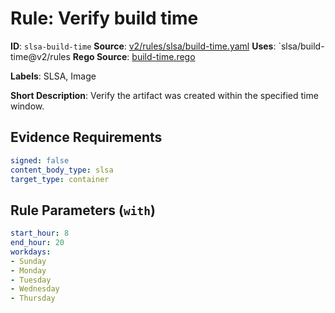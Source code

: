 # Rule: Verify build time

**ID**: `slsa-build-time`
**Source**: [v2/rules/slsa/build-time.yaml](https://github.com/scribe-public/sample-policies/v2/rules/slsa/build-time.yaml)
**Uses**: `slsa/build-time@v2/rules
**Rego Source**: [build-time.rego](https://github.com/scribe-public/sample-policies/v2/rules/slsa/build-time.rego)

**Labels**: SLSA, Image

**Short Description**: Verify the artifact was created within the specified time window.

## Evidence Requirements

```yaml
signed: false
content_body_type: slsa
target_type: container
```
## Rule Parameters (`with`)

```yaml
start_hour: 8
end_hour: 20
workdays:
- Sunday
- Monday
- Tuesday
- Wednesday
- Thursday
```
